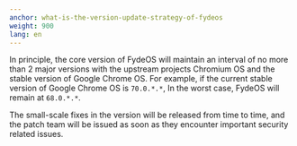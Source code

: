 ```yaml
---
anchor: what-is-the-version-update-strategy-of-fydeos
weight: 900
lang: en
---
```

In principle, the core version of FydeOS will maintain an interval of no more than 2 major versions with the upstream projects Chromium OS and the stable version of Google Chrome OS. For example, if the current stable version of Google Chrome OS is `70.0.*.*`, In the worst case, FydeOS will remain at `68.0.*.*`.

The small-scale fixes in the version will be released from time to time, and the patch team will be issued as soon as they encounter important security related issues.
